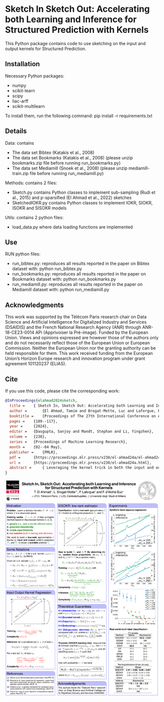 # Sketch In Sketch Out: Accelerating both Learning and Inference for Structured Prediction with Kernels

This Python package contains code to use sketching on the input and output kernels for Structured Prediction.

## Installation

Necessary Python packages:
- numpy
- scikit-learn
- scipy
- liac-arff
- scikit-multilearn

To install them, run the following command:
pip install -r requirements.txt

## Details

Data: contains
- The data set Bibtex (Katakis et al., 2008)
- The data set Bookmarks (Katakis et al., 2008) (please unzip bookmarks.zip file before running run_bookmarks.py)
- The data set Mediamill (Snoek et al., 2008) (please unzip mediamill-train.zip file before running run_mediamill.py)

Methods: contains 2 files:
- Sketch.py contains Python classes to implement sub-sampling (Rudi et al., 2015) and p-sparsified (El Ahmad et al., 2022) sketches
- SketchedIOKR.py contains Python classes to implement IOKR, SIOKR, ISOKR and SISOKR models

Utils: contains 2 python files:
- load_data.py where data loading functions are implemented

## Use

RUN python files:
- run_bibtex.py: reproduces all results reported in the paper on Bibtex dataset with:
  python run_bibtex.py
- run_bookmarks.py: reproduces all results reported in the paper on Bookmarks dataset with:
  python run_bookmarks.py
- run_mediamill.py: reproduces all results reported in the paper on Mediamill dataset with:
  python run_mediamill.py

## Acknowledgments

This work was supported by the Télécom Paris research chair on Data Science and Artificial Intelligence for Digitalized Industry and Services (DSAIDIS) and the French National Research Agency (ANR) through ANR-18-CE23-0014 APi (Apprivoiser la Pré-image). Funded by the European Union. Views and opinions expressed are however those of the authors only and do not necessarily reflect those of the European Union or European Commission. Neither the European Union nor the granting authority can be held responsible for them. This work received funding from the European Union’s Horizon Europe research and innovation program under grant agreement 101120237 (ELIAS).

## Cite

If you use this code, please cite the corresponding work:

```bibtex
@InProceedings{elahmad2024sketch,
  title = 	 { Sketch In, Sketch Out: Accelerating both Learning and Inference for Structured Prediction with Kernels },
  author =       {El Ahmad, Tamim and Brogat-Motte, Luc and Laforgue, Pierre and d'Alch\'{e}-Buc, Florence},
  booktitle = 	 {Proceedings of The 27th International Conference on Artificial Intelligence and Statistics},
  pages = 	 {109--117},
  year = 	 {2024},
  editor = 	 {Dasgupta, Sanjoy and Mandt, Stephan and Li, Yingzhen},
  volume = 	 {238},
  series = 	 {Proceedings of Machine Learning Research},
  month = 	 {02--04 May},
  publisher =    {PMLR},
  pdf = 	 {https://proceedings.mlr.press/v238/el-ahmad24a/el-ahmad24a.pdf},
  url = 	 {https://proceedings.mlr.press/v238/el-ahmad24a.html},
  abstract = 	 { Leveraging the kernel trick in both the input and output spaces, surrogate kernel methods are a flexible and theoretically grounded solution to structured output prediction. If they provide state-of-the-art performance on complex data sets of moderate size (e.g., in chemoinformatics), these approaches however fail to scale. We propose to equip surrogate kernel methods with sketching-based approximations, applied to both the input and output feature maps. We prove excess risk bounds on the original structured prediction problem, showing how to attain close-to-optimal rates with a reduced sketch size that depends on the eigendecay of the input/output covariance operators. From a computational perspective, we show that the two approximations have distinct but complementary impacts: sketching the input kernel mostly reduces training time, while sketching the output kernel decreases the inference time. Empirically, our approach is shown to scale, achieving state-of-the-art performance on benchmark data sets where non-sketched methods are intractable. }
}
```


![Poster](https://github.com/tamim-el/sisokr/blob/main/Misc/Poster.png?raw=true)
